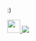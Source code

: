 :)

  <a href="https://www.linkedin.com/in/mohammed-aftab-526b7a257/">
    <img src="https://cdn2.iconfinder.com/data/icons/metro-uinvert-dock/256/Linked_in_alt.png" width="30" height="30">
  </a>

<a href="https://github.com/antonkomarev/github-profile-views-counter">
  <img src="https://komarev.com/ghpvc/?username=Aftabbs&style=for-the-badge">
</a>
